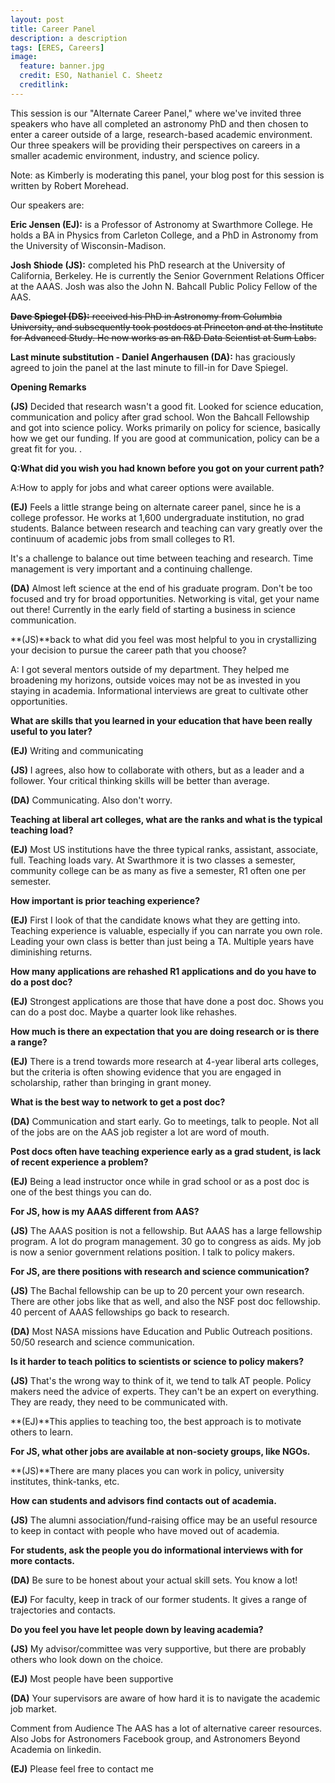 ```yaml
---
layout: post
title: Career Panel
description: a description 
tags: [ERES, Careers]
image:
  feature: banner.jpg
  credit: ESO, Nathaniel C. Sheetz
  creditlink: 
---
```


This session is our "Alternate Career Panel," where we've invited three speakers who have all completed an astronomy PhD and then chosen to enter a career outside of a large, research-based academic environment. Our three speakers will be providing their perspectives on careers in a smaller academic environment, industry, and science policy. 

Note: as Kimberly is moderating this panel, your blog post for this session is written by Robert Morehead.

Our speakers are:

**Eric Jensen (EJ):** is a Professor of Astronomy at Swarthmore College. He holds a BA in Physics from Carleton College, and a PhD in Astronomy from the University of Wisconsin-Madison.

**Josh Shiode (JS):** completed his PhD research at the University of California, Berkeley.
He is currently the Senior Government Relations Officer at the AAAS. Josh was also the John N. Bahcall Public Policy Fellow of the AAS.

~~**Dave Spiegel (DS):** received his PhD in Astronomy from Columbia University, and subsequently took postdocs at Princeton and at the Institute for Advanced Study. He now works as an R&D Data Scientist at Sum Labs.~~

**Last minute substitution - Daniel Angerhausen (DA):** has graciously agreed to join the panel at the last minute to fill-in for Dave  Spiegel.  


**Opening Remarks**

**(JS)** Decided that research wasn't a good fit. Looked for science education, communication and policy after grad school. Won the Bahcall Fellowship and got into science policy. Works primarily on policy for science, basically how we get our funding. If you are good at communication, policy can be a great fit for you. 
. 


**Q:What did you wish you had known before you got on your current path?**

A:How to apply for jobs and what career options were available. 



**(EJ)** Feels a little strange being on alternate career panel, since he is a college professor. He works at 1,600 undergraduate institution, no grad students.
Balance between research and teaching can vary greatly over the continuum of academic jobs from small colleges to R1. 

It's a challenge to balance out time between teaching and research. Time management is very important and a continuing challenge. 


**(DA)** Almost left science at the end of his graduate program. Don't be too focused and try for broad opportunities. Networking is vital, get your name out there! Currently in the early field of starting a business in science communication.

**(JS)**back to what did you feel was most helpful to you in crystallizing your decision to pursue the career path that you choose? 

A: I got several mentors outside of my department. They helped me broadening my horizons, outside voices may not be as invested in you staying in academia. Informational interviews are great to cultivate other opportunities. 

**What are skills that you learned in your education that have been really useful to you  later?** 

**(EJ)** Writing and communicating

**(JS)** I agrees, also how to collaborate with others, but as a leader and a follower. Your critical thinking skills will be better than average. 

**(DA)** Communicating. Also don't worry. 

**Teaching at liberal art colleges, what are the ranks and what is the typical teaching load?**

**(EJ)** Most US institutions have the three typical ranks, assistant, associate, full. Teaching loads vary. At Swarthmore it is two classes a semester, community college can be as many as five a semester, R1 often one per semester. 

**How important is prior teaching experience?**

**(EJ)** First I look of that the candidate knows what they are getting into. Teaching experience is valuable, especially if you can narrate you own role. Leading your own class is better than just being a TA. Multiple years have diminishing returns.

**How many applications are rehashed R1 applications and do you have to do a post doc?**

**(EJ)** Strongest applications are those that have done a post doc. Shows you can do a post doc. Maybe a quarter look like rehashes.

**How much is there an expectation that you are doing research or is there a range?**

**(EJ)** There is a trend towards more research at 4-year liberal arts colleges, but the criteria is often showing evidence that you are engaged in scholarship, rather than bringing in grant money.   

**What is the best way to network to get a post doc?**

**(DA)** Communication and start early. Go to meetings, talk to people. Not all of the jobs are on the AAS job register a lot are word of mouth.

**Post docs often have teaching experience early as a grad student, is lack of recent experience a problem?** 

**(EJ)** Being a lead instructor once while in grad school or as a post doc is one of the best things you can do. 

**For JS, how is my AAAS different from AAS?**

**(JS)** The AAAS position is not a fellowship. But AAAS has a large fellowship program. A lot do program management. 30 go to congress as aids. My job is now a senior government relations position. I talk to policy makers. 

**For JS, are there positions with research and science communication?**

**(JS)** The Bachal fellowship can be up to 20 percent your own research. There are other jobs like that as well, and also the NSF post doc fellowship. 40 percent of AAAS fellowships go back to research. 

**(DA)** Most NASA missions have Education and Public Outreach positions. 50/50 research and science communication. 

**Is it harder to teach politics to scientists or science to policy makers?**

**(JS)** That's the wrong way to think of it, we tend to talk AT people. Policy makers need the advice of experts. They can't be an expert on everything. They are ready, they need to be communicated with. 

**(EJ)**This applies to teaching too, the best approach is to motivate others to learn.     

**For JS, what other jobs are available at non-society groups, like NGOs.**

**(JS)**There are many places you can work in policy, university institutes, think-tanks, etc. 

**How can students and advisors find contacts out of academia.** 

**(JS)** The alumni association/fund-raising office may be an useful resource to keep in contact with people who have moved out of academia. 

**For students, ask the people you do informational interviews with for more contacts.** 

**(DA)** Be sure to be honest about your actual skill sets. You know a lot!

**(EJ)** For faculty, keep in track of our former students. It gives a range  of trajectories and contacts. 


**Do you feel you have let people down by leaving academia?**

**(JS)** My advisor/committee was very supportive, but there are probably others who look down on the choice. 

**(EJ)** Most people have been supportive

**(DA)** Your supervisors are aware of how hard it is to navigate the academic job market. 

Comment from Audience
The AAS has a lot of alternative career resources. Also Jobs for Astronomers Facebook group, and Astronomers Beyond Academia on linkedin. 

**(EJ)** Please feel free to contact me
  


